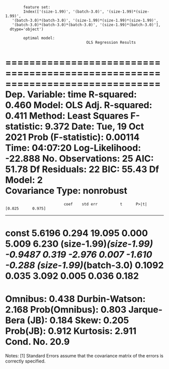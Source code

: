 
            feature set:
            Index(['(size-1.99)', '(batch-3.0)', '(size-1.99)*(size-1.99)',
       '(batch-3.0)*(batch-3.0)', '(size-1.99)*(size-1.99)*(size-1.99)',
       '(batch-3.0)*(batch-3.0)*(batch-3.0)', '(size-1.99)*(batch-3.0)'],
      dtype='object')
            
            optimal model:
                                        OLS Regression Results                            
==============================================================================
Dep. Variable:                   time   R-squared:                       0.460
Model:                            OLS   Adj. R-squared:                  0.411
Method:                 Least Squares   F-statistic:                     9.372
Date:                Tue, 19 Oct 2021   Prob (F-statistic):            0.00114
Time:                        04:07:20   Log-Likelihood:                -22.888
No. Observations:                  25   AIC:                             51.78
Df Residuals:                      22   BIC:                             55.43
Df Model:                           2                                         
Covariance Type:            nonrobust                                         
===========================================================================================
                              coef    std err          t      P>|t|      [0.025      0.975]
-------------------------------------------------------------------------------------------
const                       5.6196      0.294     19.095      0.000       5.009       6.230
(size-1.99)*(size-1.99)    -0.9487      0.319     -2.976      0.007      -1.610      -0.288
(size-1.99)*(batch-3.0)     0.1092      0.035      3.092      0.005       0.036       0.182
==============================================================================
Omnibus:                        0.438   Durbin-Watson:                   2.168
Prob(Omnibus):                  0.803   Jarque-Bera (JB):                0.184
Skew:                           0.205   Prob(JB):                        0.912
Kurtosis:                       2.911   Cond. No.                         20.9
==============================================================================

Notes:
[1] Standard Errors assume that the covariance matrix of the errors is correctly specified.
            
            